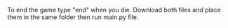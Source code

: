 To end the game type "end" when you die.  Download both files and place them in the same folder then run main.py file.
